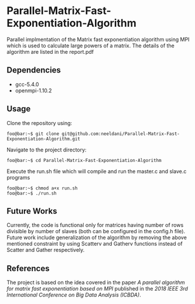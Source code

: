 # Parallel-Matrix-Fast-Exponentiation-Algorithm
Parallel implmentation of the Matrix fast exponentiation algorithm using MPI which is used to calculate large powers of a matrix. The details of the algorithm are listed in the report.pdf

<h2> Dependencies </h2>

<ul>
  <li>gcc-5.4.0</li>
  <li>openmpi-1.10.2</li>
</ul>

<h2> Usage </h2>

Clone the repository using:
```console
foo@bar:~$ git clone git@github.com:neeldani/Parallel-Matrix-Fast-Exponentiation-Algorithm.git
```

Navigate to the project directory:
```console
foo@bar:~$ cd Parallel-Matrix-Fast-Exponentiation-Algorithm
```
Execute the run.sh file which will compile and run the master.c and slave.c programs
```console
foo@bar:~$ chmod a+x run.sh
foo@bar:~$ ./run.sh
```

<h2> Future Works </h2>

Currently, the code is functional only for matrices having number of rows divisible by number of slaves (both can be configured in the config.h file). Future work include generalization of the algorithm by removing the above mentioned constraint by using Scatterv and Gatherv functions instead of Scatter and Gather respectively.  

<h2> References </h2>

The project is based on the idea covered in the paper *A parallel algorithm for matrix fast exponentiation based on MPI* published in the *2018 IEEE 3rd International Conference on Big Data Analysis (ICBDA)*.


